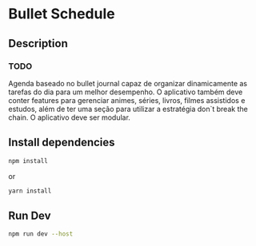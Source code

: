 # Bullet Schedule

## Description

### TODO
Agenda baseado no bullet journal capaz de organizar dinamicamente as tarefas do dia para um melhor desempenho. O aplicativo também deve conter features para gerenciar animes, séries, livros, filmes assistidos e estudos, além de ter uma seção para utilizar a estratégia don`t break the chain.
O aplicativo deve ser modular.

## Install dependencies

```bash
npm install
```

or

```bash
yarn install
```

## Run Dev

```bash
npm run dev --host
```